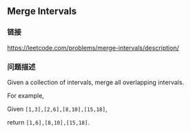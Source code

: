 ## Merge Intervals  
### 链接  
https://leetcode.com/problems/merge-intervals/description/  
### 问题描述
Given a collection of intervals, merge all overlapping intervals.


For example,<br />
Given `[1,3],[2,6],[8,10],[15,18]`,<br />
return `[1,6],[8,10],[15,18]`.

